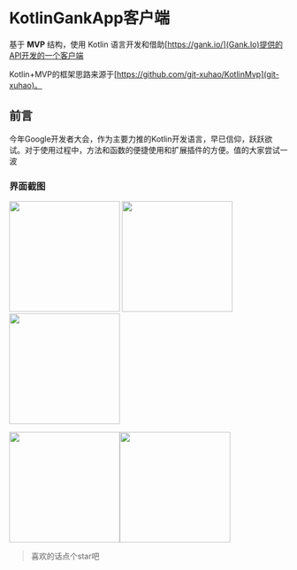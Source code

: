 # KotlinGankApp客户端

基于 **MVP** 结构，使用 Kotlin 语言开发和借助[https://gank.io/](Gank.Io)提供的API开发的一个客户端

Kotlin+MVP的框架思路来源于[https://github.com/git-xuhao/KotlinMvp](git-xuhao)。

## 前言

今年Google开发者大会，作为主要力推的Kotlin开发语言，早已信仰，跃跃欲试。对于使用过程中，方法和函数的便捷使用和扩展插件的方便。值的大家尝试一波


### 界面截图

<img src="https://github.com/JayGengi/KotlinGankApp/show/home.png" width=200> <img src="https://github.com/JayGengi/KotlinGankApp/show/type.png" width=200><img src="https://github.com/JayGengi/KotlinGankApp/show/gank_type.png" width=200>

<img src="https://github.com/JayGengi/KotlinGankApp/show/img.png" width=200><img src="https://github.com/JayGengi/KotlinGankApp/show/mine.png" width=200>





> 喜欢的话点个star吧